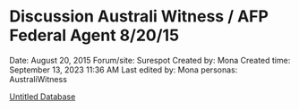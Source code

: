 # Discussion Australi Witness / AFP Federal Agent 8/20/15

Date: August 20, 2015
Forum/site: Surespot
Created by: Mona
Created time: September 13, 2023 11:36 AM
Last edited by: Mona
personas: AustraliWitness

[Untitled Database](Discussion%20Australi%20Witness%20AFP%20Federal%20Agent%208%2020%201018927d16194f2f89d6ab44bbf1b87f/Untitled%20Database%20bd477b46382744d8992c7c7039e192f7.csv)